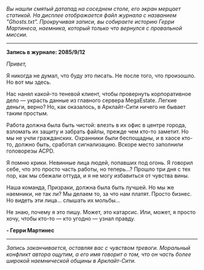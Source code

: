 _Вы нашли смятый датапад на соседнем столе, его экран мерцает статикой. На дисплее отображается файл журнала с названием "Ghosts.txt". Прокручивая записи, вы собираете историю Герри Мартинеса, наемника, который только что вернулся с провальной миссии._

---

**Запись в журнале: 2085/9/12**

_Привет,_

Я никогда не думал, что буду это писать. Не после того, что произошло. Но вот мы здесь.

Нас нанял какой-то теневой клиент, чтобы провернуть корпоративное дело — украсть данные из главного сервера MegaEstate. Легкие деньги, верно? Но, как оказалось, в Арклайт-Сити ничего не бывает таким простым.

Работа должна была быть чистой: влезть в их офис в центре города, взломать их защиту и забрать файлы, прежде чем кто-то заметит. Но мы не учли гражданских. Охранники были беспощадны, и в хаосе кто-то, должно быть, сработал сигнализацию. Вскоре место заполнили головорезы ACPD.

Я помню крики. Невинные лица людей, попавших под огонь. Я говорил себе, что это просто часть работы, но теперь...? Прошло три дня с тех пор, как мы сбежали оттуда, и я не могу избавиться от чувства вины.

Наша команда, Призраки, должна была быть лучшей. Но мы же наемники, не так ли? Мы делаем то, за что нам платят. Просто бизнес. Но видеть эти лица... слышать их мольбы...

Не знаю, почему я это пишу. Может, это катарсис. Или, может, я просто хочу, чтобы кто-то — кто угодно — узнал правду.

**- Герри Мартинес**

---

_Запись заканчивается, оставляя вас с чувством тревоги. Моральный конфликт автора ощутим, а его имя говорит о том, что он часть более широкой наемнической общины в Арклайт-Сити._
